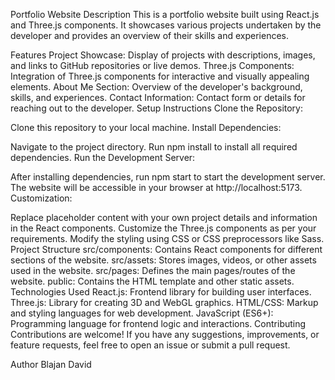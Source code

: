 Portfolio Website
Description
This is a portfolio website built using React.js and Three.js components. It showcases various projects undertaken by the developer and provides an overview of their skills and experiences.

Features
Project Showcase: Display of projects with descriptions, images, and links to GitHub repositories or live demos.
Three.js Components: Integration of Three.js components for interactive and visually appealing elements.
About Me Section: Overview of the developer's background, skills, and experiences.
Contact Information: Contact form or details for reaching out to the developer.
Setup Instructions
Clone the Repository:

Clone this repository to your local machine.
Install Dependencies:

Navigate to the project directory.
Run npm install to install all required dependencies.
Run the Development Server:

After installing dependencies, run npm start to start the development server.
The website will be accessible in your browser at http://localhost:5173.
Customization:

Replace placeholder content with your own project details and information in the React components.
Customize the Three.js components as per your requirements.
Modify the styling using CSS or CSS preprocessors like Sass.
Project Structure
src/components: Contains React components for different sections of the website.
src/assets: Stores images, videos, or other assets used in the website.
src/pages: Defines the main pages/routes of the website.
public: Contains the HTML template and other static assets.
Technologies Used
React.js: Frontend library for building user interfaces.
Three.js: Library for creating 3D and WebGL graphics.
HTML/CSS: Markup and styling languages for web development.
JavaScript (ES6+): Programming language for frontend logic and interactions.
Contributing
Contributions are welcome! If you have any suggestions, improvements, or feature requests, feel free to open an issue or submit a pull request.

Author
Blajan David
